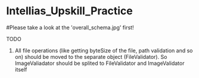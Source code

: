 # Intellias_Upskill_Practice
#Please take a look at the 'overall_schema.jpg' first!

TODO
1. All file operations (like getting byteSize of the file, path validation and so on) should be moved to the separate object (FileValidator). So ImageValiadator should be splited to 
FileValidator and ImageValidator itself